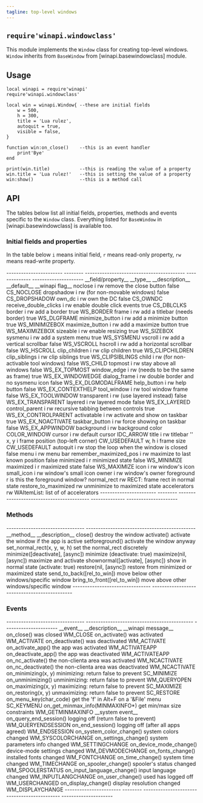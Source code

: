 ```yaml
---
tagline: top-level windows
---
```


## `require'winapi.windowclass'`

This module implements the `Window` class for creating top-level windows.
`Window` inherits from `BaseWindow` from [winapi.basewindowclass] module.

## Usage

~~~{.lua}
local winapi = require'winapi'
require'winapi.windowclass'

local win = winapi.Window{ --these are initial fields
	w = 500,
	h = 300,
	title = 'Lua rulez',
	autoquit = true,
	visible = false,
}

function win:on_close()    --this is an event handler
	print'Bye'
end

print(win.title)           --this is reading the value of a property
win.title = 'Lua rulez!'   --this is setting the value of a property
win:show()                 --this is a method call
~~~

## API

The tables below list all initial fields, properties, methods and events
specific to the `Window` class. Everything listed for `BaseWindow` in
[winapi.basewindowclass] is available too.


### Initial fields and properties

In the table below `i` means initial field, `r` means read-only property,
`rw` means read-write property.

<div class=small>
----------------------- -------- ----------------------------------------- -------------- ---------------------
__field/property__		__type__	__description__									__default__		__winapi flag__
noclose						i rw		remove the close button							false				CS_NOCLOSE
dropshadow					i rw		(for non-movable windows)						false				CS_DROPSHADOW
own_dc						i rw		own the DC											false				CS_OWNDC
receive_double_clicks	i rw		enable double click events						true				CS_DBLCLKS
border						i rw		add a border										true				WS_BORDER
frame 						i rw		add a titlebar	(needs border)					true				WS_DLGFRAME
minimize_button			i rw		add a minimize button							true				WS_MINIMIZEBOX
maximize_button			i rw		add a maximize button							true				WS_MAXIMIZEBOX
sizeable						i rw		enable resizing 									true				WS_SIZEBOX
sysmenu						i rw		add a system menu									true				WS_SYSMENU
vscroll						i rw		add a vertical scrollbar						false				WS_VSCROLL
hscroll						i rw		add a horizontal scrollbar						false				WS_HSCROLL
clip_children				i rw		clip children										true				WS_CLIPCHILDREN
clip_siblings				i rw		clip siblings										true				WS_CLIPSIBLINGS
child							i rw		(for non-activable tool windows)	 			false				WS_CHILD
topmost						i rw		stay above all windows							false				WS_EX_TOPMOST
window_edge					i rw		(needs to be the same as frame)				true				WS_EX_WINDOWEDGE
dialog_frame				i rw		double border and no sysmenu icon			false				WS_EX_DLGMODALFRAME
help_button					i rw		help button											false				WS_EX_CONTEXTHELP
tool_window					i rw		tool window frame									false				WS_EX_TOOLWINDOW
transparent					i rw		(use layered instead)		 					false				WS_EX_TRANSPARENT
layered						i rw		layered mode								 		false				WS_EX_LAYERED
control_parent				i rw		recursive tabbing	between controls			true				WS_EX_CONTROLPARENT
activatable					i rw		activate and show on taskbar					true				WS_EX_NOACTIVATE
taskbar_button				i rw		force showing on taskbar						false				WS_EX_APPWINDOW
background					i rw		background color									COLOR_WINDOW
cursor						i rw		default cursor										IDC_ARROW
title							i rw		titlebar												''
x, y							i			frame position (top-left corner)				CW_USEDEFAULT
w, h							i			frame size											CW_USEDEFAULT
autoquit						i rw		stop the loop when the window is closed	false
menu							i rw		menu bar
remember_maximized_pos	i rw		maximize to last known position				false
minimized					i r		minimized state									false				WS_MINIMIZE
maximized					i r		maximized state									false				WS_MAXIMIZE
icon							i rw		window's icon
small_icon					i rw		window's small icon
owner							i rw		window's owner
foreground					  r		is this the foreground window?
normal_rect					  rw		RECT: frame rect in normal state
restore_to_maximized		  rw		unminimize to maximized state
accelerators				  rw		WAItemList: list of of accelerators
----------------------- -------- ----------------------------------------- -------------- ---------------------
</div>


### Methods

<div class=small>
-------------------------------- ---------------------------------------------
__method__								__description__
close()									destroy the window
activate()								activate the window if the app is active
setforeground()						activate the window anyway
set_normal_rect(x, y, w, h)		set the normal_rect discretely
minimize([deactivate], [async])	minimize (deactivate: true)
maximize(nil, [async])				maximize and activate
shownormal([activate], [async])	show in normal state (activate: true)
restore(nil, [async])				restore from minimized or maximized state
send_to_back([rel_to_win])			move below other windows/specific window
bring_to_front([rel_to_win])		move above other windows/specific window
-------------------------------- ---------------------------------------------
</div>


### Events

<div class=small>
-------------------------------- -------------------------------------------- ----------------------
__event__								__description__										__winapi message__
on_close()								was closed												WM_CLOSE
on_activate()							was activated											WM_ACTIVATE
on_deactivate()						was deactivated										WM_ACTIVATE
on_activate_app()						the app was activated								WM_ACTIVATEAPP
on_deactivate_app()					the app was deactivated								WM_ACTIVATEAPP
on_nc_activate()						the non-clienta area was activated				WM_NCACTIVATE
on_nc_deactivate()					the non-clienta area was deactivated			WM_NCACTIVATE
on_minimizing(x, y)					minimizing: return false to prevent				SC_MINIMIZE
on_unminimizing()						unminimizing: return false to prevent			WM_QUERYOPEN
on_maximizing(x, y)					maximizing: return false to prevent				SC_MAXIMIZE
on_restoring(x, y) 					unmaximizing: return false to prevent			SC_RESTORE
on_menu_key(char_code)				get the 'f' in Alt+F on a '&File' menu			SC_KEYMENU
on_get_minmax_info(MINMAXINFO*)	get min/max size constraints						WM_GETMINMAXINFO
__system event__
on_query_end_session()				logging off (return false to prevent)			WM_QUERYENDSESSION
on_end_session()						logging off	(after all apps agreed)				WM_ENDSESSION
on_system_color_change()			system colors changed								WM_SYSCOLORCHANGE
on_settings_change()					system parameters info changed					WM_SETTINGCHANGE
on_device_mode_change()				device-mode settings changed						WM_DEVMODECHANGE
on_fonts_change()						installed fonts changed								WM_FONTCHANGE
on_time_change()						system time changed									WM_TIMECHANGE
on_spooler_change()					spooler's status changed							WM_SPOOLERSTATUS
on_input_language_change()			input language changed								WM_INPUTLANGCHANGE
on_user_change()						used has logged off									WM_USERCHANGED
on_display_change()					display resolution changed							WM_DISPLAYCHANGE
----------------------- --------	-------------------------------------------- ---------------------
</div>

